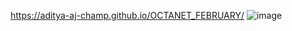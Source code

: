 https://aditya-aj-champ.github.io/OCTANET_FEBRUARY/
![image](https://github.com/Aditya-aj-champ/OCTANET_FEBRUARY/assets/117902578/8589eff1-1e71-4a23-b453-efa39e9695fb)
